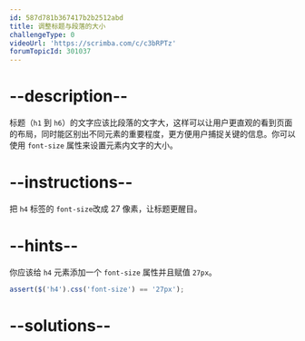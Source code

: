 ```yaml
---
id: 587d781b367417b2b2512abd
title: 调整标题与段落的大小
challengeType: 0
videoUrl: 'https://scrimba.com/c/c3bRPTz'
forumTopicId: 301037
---
```


# --description--

标题（`h1` 到 `h6`）的文字应该比段落的文字大，这样可以让用户更直观的看到页面的布局，同时能区别出不同元素的重要程度，更方便用户捕捉关键的信息。你可以使用 `font-size` 属性来设置元素内文字的大小。

# --instructions--

把 `h4` 标签的 `font-size`改成 27 像素，让标题更醒目。

# --hints--

你应该给 `h4` 元素添加一个 `font-size` 属性并且赋值 `27px`。

```js
assert($('h4').css('font-size') == '27px');
```

# --solutions--


